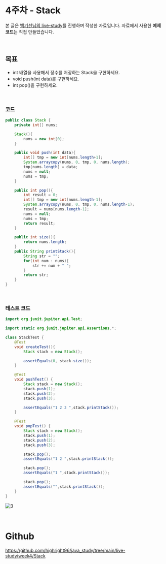 # 4주차 - Stack
본 글은 [백기선님의 live-study](https://github.com/whiteship/live-study/issues)를 진행하며 작성한 자료입니다. 자료에서 사용한 **예제 코드**는 직접 만들었습니다.

<br/>

## 목표
* int 배열을 사용해서 정수를 저장하는 Stack을 구현하세요.
* void push(int data)를 구현하세요.
* int pop()을 구현하세요.

<br/>

### 코드

```java
public class Stack {
    private int[] nums;

    Stack(){
        nums = new int[0];
    }

    public void push(int data){
        int[] tmp = new int[nums.length+1];
        System.arraycopy(nums, 0, tmp, 0, nums.length);
        tmp[nums.length] = data;
        nums = null;
        nums = tmp;
    }

    public int pop(){
        int result = 0;
        int[] tmp = new int[nums.length-1];
        System.arraycopy(nums, 0, tmp, 0, nums.length-1);
        result = nums[nums.length-1];
        nums = null;
        nums = tmp;
        return result;
    }

    public int size(){
        return nums.length;
    }
    public String printStack(){
        String str = "";
        for(int num : nums){
            str += num + " ";
        }
        return str;
    }
}
```

<br/>

### 테스트 코드

```java
import org.junit.jupiter.api.Test;

import static org.junit.jupiter.api.Assertions.*;

class StackTest {
    @Test
    void createTest(){
        Stack stack = new Stack();

        assertEquals(0, stack.size());
    }

    @Test
    void pushTest() {
        Stack stack = new Stack();
        stack.push(1);
        stack.push(2);
        stack.push(3);

        assertEquals("1 2 3 ",stack.printStack());
    }

    @Test
    void popTest() {
        Stack stack = new Stack();
        stack.push(1);
        stack.push(2);
        stack.push(3);

        stack.pop();
        assertEquals("1 2 ",stack.printStack());

        stack.pop();
        assertEquals("1 ",stack.printStack());

        stack.pop();
        assertEquals("",stack.printStack());
    }
}
```

![3](https://user-images.githubusercontent.com/55661631/103541131-460e9880-4ede-11eb-9b86-ab5dcd53c8ee.PNG)

<br/>

# Github
https://github.com/highright96/java_study/tree/main/live-study/week4/Stack
